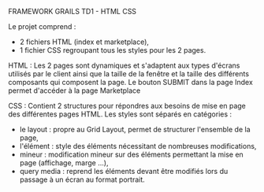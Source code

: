 FRAMEWORK GRAILS TD1 - HTML CSS

Le projet comprend :
 - 2 fichiers HTML (index et marketplace),
 - 1 fichier CSS regroupant tous les styles pour les 2 pages.

 HTML : Les 2 pages sont dynamiques et s'adaptent aux types d'écrans utilisés par le client ainsi que la taille de la fenêtre et la taille des différents composants qui composent la page.
 Le bouton SUBMIT dans la page Index permet d'accéder à la page Marketplace

 CSS : Contient 2 structures pour répondres aux besoins de mise en page des différentes pages HTML. 
 Les styles sont séparés en catégories :
  - le layout : propre au Grid Layout, permet de structurer l'ensemble de la page,
  - l'élément : style des éléments nécessitant de nombreuses modifications,
  - mineur : modification mineur sur des éléments permettant la mise en page (affichage, marge ...),
  - query media : reprend les éléments devant être modifiés lors du passage à un écran au format portrait.

